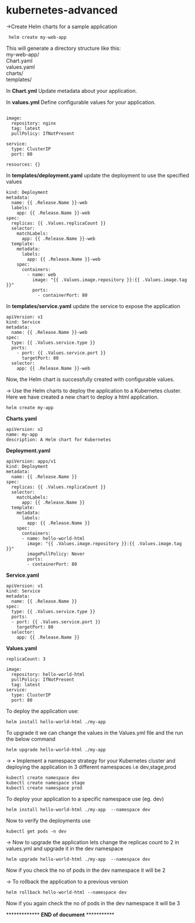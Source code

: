 # kubernetes-advanced

->Create Helm charts for a sample application   

``` helm create my-web-app```

This will generate a directory structure like this:  
my-web-app/  
    Chart.yaml  
    values.yaml  
    charts/  
    templates/  

In **Chart.yml** Update metadata about your application.  

In **values.yml** Define configurable values for your application.
``` replicaCount: 2

image:
  repository: nginx
  tag: latest
  pullPolicy: IfNotPresent

service:
  type: ClusterIP
  port: 80

resources: {}
```

In **templates/deployment.yaml** update the deployment to use the specified values  

```apiVersion: apps/v1
kind: Deployment
metadata:
  name: {{ .Release.Name }}-web
  labels:
    app: {{ .Release.Name }}-web
spec:
  replicas: {{ .Values.replicaCount }}
  selector:
    matchLabels:
      app: {{ .Release.Name }}-web
  template:
    metadata:
      labels:
        app: {{ .Release.Name }}-web
    spec:
      containers:
        - name: web
          image: "{{ .Values.image.repository }}:{{ .Values.image.tag }}"
          ports:
            - containerPort: 80
```

In **templates/service.yaml** update the service to expose the application  
```
apiVersion: v1
kind: Service
metadata:
  name: {{ .Release.Name }}-web
spec:
  type: {{ .Values.service.type }}
  ports:
    - port: {{ .Values.service.port }}
      targetPort: 80
  selector:
    app: {{ .Release.Name }}-web
```

Now, the Helm chart is successfully created with configurable values.  

-> Use the Helm charts to deploy the application to a Kubernetes cluster.  
Here we have created a new chart to deploy a html application.  

```helm create my-app```

**Charts.yaml**  
```
apiVersion: v2
name: my-app
description: A Helm chart for Kubernetes
```

**Deployment.yaml**  
```
apiVersion: apps/v1
kind: Deployment
metadata:
  name: {{ .Release.Name }}
spec:
  replicas: {{ .Values.replicaCount }}
  selector:
    matchLabels:
      app: {{ .Release.Name }}
  template:
    metadata:
      labels:
        app: {{ .Release.Name }}
    spec:
      containers:
      - name: hello-world-html
        image: "{{ .Values.image.repository }}:{{ .Values.image.tag }}"
        imagePullPolicy: Never
        ports:
        - containerPort: 80

```

**Service.yaml**
```
apiVersion: v1
kind: Service
metadata:
  name: {{ .Release.Name }}
spec:
  type: {{ .Values.service.type }}
  ports:
  - port: {{ .Values.service.port }}
    targetPort: 80
  selector:
    app: {{ .Release.Name }}

```

**Values.yaml**
```
replicaCount: 3

image:
  repository: hello-world-html
  pullPolicy: IfNotPresent
  tag: latest
service:
  type: ClusterIP
  port: 80

```

To deploy the application use:  
```
helm install hello-world-html ./my-app
```

To upgrade it we can change the values in the Values.yml file and the run the below command  
```
helm upgrade hello-world-html ./my-app
```

-> •	Implement a namespace strategy for your Kubernetes cluster and deploying the application in 3 different namespaces i.e dev,stage,prod  
```
kubectl create namespace dev
kubectl create namespace stage
kubectl create namespace prod
```

To deploy your application to a specific namespace use (eg. dev)  
```
helm install hello-world-html ./my-app  --namespace dev
```

Now to verify the deployments use  
```
kubectl get pods -n dev
 ```

-> Now to upgrade the application lets change the replicas count to 2 in values.yml and upgrade it in the dev namespace  
```
helm upgrade hello-world-html ./my-app  --namespace dev
 ```

Now if you check the no of pods in the dev namespace it will be 2  

-> To rollback the application to a previous version  
```
helm rollback hello-world-html --namespace dev
```

Now if you again check the no of pods in the dev namespace it will be 3  


************* **END of document**   ***********

